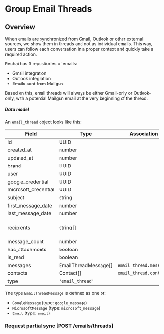 # Group Email Threads

## Overview

When emails are synchronized from Gmail, Outlook or other external sources, we show them in threads and not as individual emails. This way, users can follow each conversation in a proper context and quickly take a required action.

Rechat has 3 repositories of emails:

- Gmail integration
- Outlook integration
- Emails sent from Mailgun

Based on this, email threads will always be either Gmail-only or Outlook-only, with a potential Mailgun email at the very beginning of the thread.

##### Data model

An `email_thread` object looks like this:

| Field                | Type                 | Association             | Description              |
| -------------------- | -------------------- | ----------------------- | ------------------------ |
| id                   | UUID                 |                         |                          |
| created_at           | number               |                         |                          |
| updated_at           | number               |                         |                          |
| brand                | UUID                 |                         |                          |
| user                 | UUID                 |                         |                          |
| google_credential    | UUID                 |                         |                          |
| microsoft_credential | UUID                 |                         |                          |
| subject              | string               |                         |                          |
| first_message_date   | number               |                         |                          |
| last_message_date    | number               |                         |                          |
| recipients           | string[]             |                         | Array of email addresses |
| message_count        | number               |                         |                          |
| has_attachments      | boolean              |                         |                          |
| is_read              | boolean              |                         |                          |
| messages             | EmailThreadMessage[] | `email_thread.messages` |                          |
| contacts             | Contact[]            | `email_thread.contacts` |                          |
| type                 | `'email_thread'`     |                         |                          |

The type `EmailThreadMessage` is defined as one of:

- `GoogleMessage` (type: `google_message`)
- `MicrosoftMessage` (type: `microsoft_message`)
- `Email` (type: `email`)


### Request partial sync [POST /emails/threads]
<!-- include(tests/email/syncThreadsByContact.md) -->